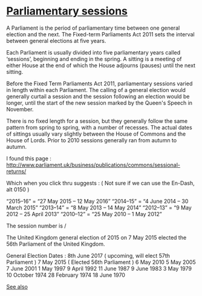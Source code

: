# [Parliamentary sessions](http://www.parliament.uk/about/how/occasions/calendar/)

A Parliament is the period of parliamentary time between one general election and the next. The Fixed-term Parliaments Act 2011 sets the interval between general elections at five years.

Each Parliament is usually divided into five parliamentary years called ‘sessions’, beginning and ending in the spring. A sitting is a meeting of either House at the end of which the House adjourns (pauses) until the next sitting.

Before the Fixed Term Parliaments Act 2011, parliamentary sessions varied in length within each Parliament. The calling of a general election would generally curtail a session and the session following an election would be longer, until the start of the new session marked by the Queen's Speech in November.

There is no fixed length for a session, but they generally follow the same pattern from spring to spring, with a number of recesses. The actual dates of sittings usually vary slightly between the House of Commons and the House of Lords. Prior to 2010 sessions generally ran from autumn to autumn.


I found this page : http://www.parliament.uk/business/publications/commons/sessional-returns/

Which when you click thru suggests : ( Not sure if we can use the En-Dash, alt 0150 )


“2015–16” = “27 May 2015 – 12 May 2016”
“2014–15” = “4 June 2014 – 30  March 2015”
“2013–14” = “8 May 2013  – 14 May 2014”
“2012–13” = “9 May 2012  – 25 April 2013”
“2010–12” = “25 May 2010 – 1 May 2012”

The session number is <ElectionNumber>/<SessionNumber>

The United Kingdom general election of 2015 on 7 May 2015 elected the 56th Parliament of the United Kingdom.


General Election Dates :
8th June 2017 ( upcoming, will elect 57th Parliament ) 
7 May 2015 ( Elected 56th Parliament )
6 May 2010
5 May 2005
7 June 2001
1 May 1997
9 April 1992
11 June 1987
9 June 1983
3 May 1979
10 October 1974
28 February 1974
18 June 1970

[See also](http://www.parliament.uk/about/how/elections-and-voting/general/)